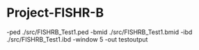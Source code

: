 # Project-FISHR-B

-ped ./src/FISHRB_Test1.ped -bmid ./src/FISHRB_Test1.bmid -ibd ./src/FISHRB_Test1.ibd -window 5 -out testoutput
